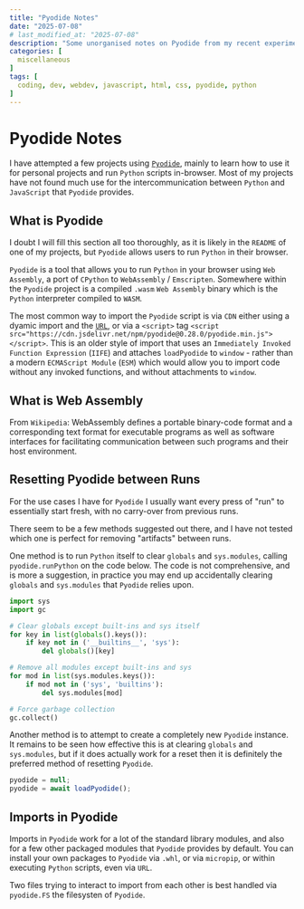 ```yaml
---
title: "Pyodide Notes"
date: "2025-07-08"
# last_modified_at: "2025-07-08"
description: "Some unorganised notes on Pyodide from my recent experimentations with it"
categories: [
  miscellaneous
]
tags: [
  coding, dev, webdev, javascript, html, css, pyodide, python
]
---
```


# Pyodide Notes
I have attempted a few projects using [`Pyodide`](https://pyodide.org/en/stable/), mainly to learn how to use it for personal projects and run `Python` scripts in-browser. Most of my projects have not found much use for the intercommunication between `Python` and `JavaScript` that `Pyodide` provides.

## What is Pyodide
I doubt I will fill this section all too thoroughly, as it is likely in the `README` of one of my projects, but `Pyodide` allows users to run `Python` in their browser.

`Pyodide` is a tool that allows you to run `Python` in your browser using `Web Assembly`, a port of `CPython` to `WebAssembly` / `Emscripten`. Somewhere within the `Pyodide` project is a compiled `.wasm` `Web Assembly` binary which is the `Python` interpreter compiled to `WASM`.

The most common way to import the `Pyodide` script is via `CDN` either using a dyamic import and the [`URL`](https://cdn.jsdelivr.net/pyodide/v0.27.7/full/pyodide.js), or via a `<script>` tag `<script src="https://cdn.jsdelivr.net/npm/pyodide@0.28.0/pyodide.min.js"></script>`. This is an older style of import that uses an `Immediately Invoked Function Expression` (`IIFE`) and attaches `loadPyodide` to `window` - rather than a modern `ECMAScript Module` (`ESM`) which would allow you to import code without any invoked functions, and without attachments to `window`.

## What is Web Assembly
From `Wikipedia`: WebAssembly defines a portable binary-code format and a corresponding text format for executable programs as well as software interfaces for facilitating communication between such programs and their host environment.

## Resetting Pyodide between Runs
For the use cases I have for `Pyodide` I usually want every press of "run" to essentially start fresh, with no carry-over from previous runs.

There seem to be a few methods suggested out there, and I have not tested which one is perfect for removing "artifacts" between runs.

One method is to run `Python` itself to clear `globals` and `sys.modules`, calling `pyodide.runPython` on the code below. The code is not comprehensive, and is more a suggestion, in practice you may end up accidentally clearing `globals` and `sys.modules` that `Pyodide` relies upon.
```python
import sys
import gc

# Clear globals except built-ins and sys itself
for key in list(globals().keys()):
    if key not in ('__builtins__', 'sys'):
        del globals()[key]

# Remove all modules except built-ins and sys
for mod in list(sys.modules.keys()):
    if mod not in ('sys', 'builtins'):
        del sys.modules[mod]

# Force garbage collection
gc.collect()
```

Another method is to attempt to create a completely new `Pyodide` instance. It remains to be seen how effective this is at clearing `globals` and `sys.modules`, but if it does actually work for a reset then it is definitely the preferred method of resetting `Pyodide`.
```javascript
pyodide = null;
pyodide = await loadPyodide();
```

## Imports in Pyodide
Imports in `Pyodide` work for a lot of the standard library modules, and also for a few other packaged modules that `Pyodide` provides by default. You can install your own packages to `Pyodide` via `.whl`, or via `micropip`, or within executing `Python` scripts, even via `URL`.

Two files trying to interact to import from each other is best handled via `pyodide.FS` the filesysten of `Pyodide`.